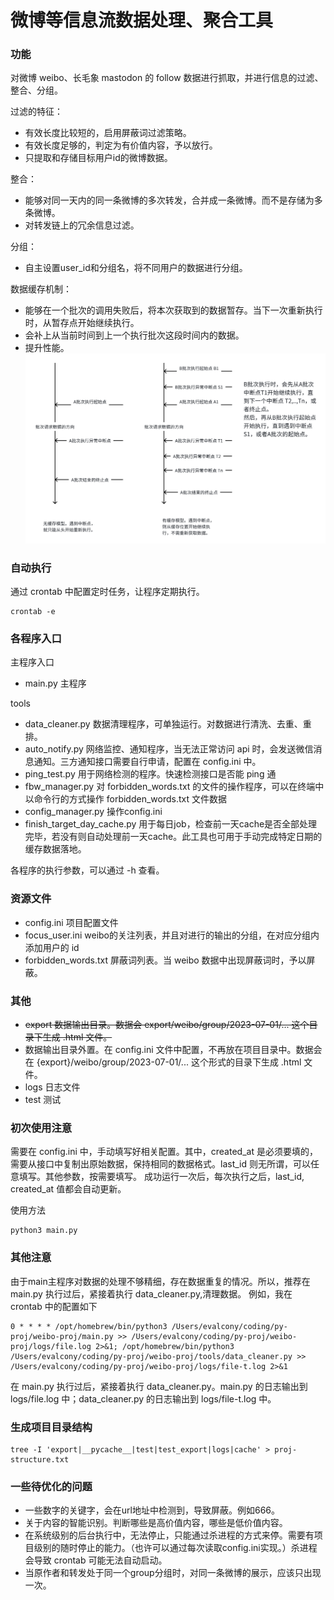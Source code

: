 # 微博等信息流数据处理、聚合工具

### 功能
对微博 weibo、长毛象 mastodon 的 follow 数据进行抓取，并进行信息的过滤、整合、分组。

过滤的特征：
- 有效长度比较短的，启用屏蔽词过滤策略。
- 有效长度足够的，判定为有价值内容，予以放行。
- 只提取和存储目标用户id的微博数据。

整合：
- 能够对同一天内的同一条微博的多次转发，合并成一条微博。而不是存储为多条微博。
- 对转发链上的冗余信息过滤。

分组：
- 自主设置user_id和分组名，将不同用户的数据进行分组。

数据缓存机制：
- 能够在一个批次的调用失败后，将本次获取到的数据暂存。当下一次重新执行时，从暂存点开始继续执行。
- 会补上从当前时间到上一个执行批次这段时间内的数据。
- 提升性能。
![无缓存和有缓存机制的对比图](docs/cache_1.png)

### 自动执行
通过 crontab 中配置定时任务，让程序定期执行。
```commandline
crontab -e
```

### 各程序入口
主程序入口
- main.py 主程序

tools
- data_cleaner.py 数据清理程序，可单独运行。对数据进行清洗、去重、重排。
- auto_notify.py 网络监控、通知程序，当无法正常访问 api 时，会发送微信消息通知。三方通知接口需要自行申请，配置在 config.ini 中。
- ping_test.py 用于网络检测的程序。快速检测接口是否能 ping 通
- fbw_manager.py 对 forbidden_words.txt 的文件的操作程序，可以在终端中以命令行的方式操作 forbidden_words.txt 文件数据
- config_manager.py 操作config.ini
- finish_target_day_cache.py 用于每日job，检查前一天cache是否全部处理完毕，若没有则自动处理前一天cache。此工具也可用于手动完成特定日期的缓存数据落地。

各程序的执行参数，可以通过 -h 查看。

### 资源文件
- config.ini 项目配置文件
- focus_user.ini weibo的关注列表，并且对进行的输出的分组，在对应分组内添加用户的 id
- forbidden_words.txt 屏蔽词列表。当 weibo 数据中出现屏蔽词时，予以屏蔽。

### 其他
- ~~export 数据输出目录。数据会 export/weibo/group/2023-07-01/... 这个目录下生成 .html 文件。~~
- 数据输出目录外置。在 config.ini 文件中配置，不再放在项目目录中。数据会在 {export}/weibo/group/2023-07-01/... 这个形式的目录下生成 .html 文件。
- logs 日志文件
- test 测试

### 初次使用注意
需要在 config.ini 中，手动填写好相关配置。其中，created_at 是必须要填的，需要从接口中复制出原始数据，保持相同的数据格式。last_id 则无所谓，可以任意填写。其他参数，按需要填写。
成功运行一次后，每次执行之后，last_id, created_at 值都会自动更新。

使用方法
```commandline
python3 main.py
```

### 其他注意
由于main主程序对数据的处理不够精细，存在数据重复的情况。所以，推荐在 main.py 执行过后，紧接着执行 data_cleaner.py,清理数据。
例如，我在 crontab 中的配置如下
```commandline
0 * * * * /opt/homebrew/bin/python3 /Users/evalcony/coding/py-proj/weibo-proj/main.py >> /Users/evalcony/coding/py-proj/weibo-proj/logs/file.log 2>&1; /opt/homebrew/bin/python3 /Users/evalcony/coding/py-proj/weibo-proj/tools/data_cleaner.py >> /Users/evalcony/coding/py-proj/weibo-proj/logs/file-t.log 2>&1
```
在 main.py 执行过后，紧接着执行 data_cleaner.py。main.py 的日志输出到 logs/file.log 中；data_cleaner.py 的日志输出到 logs/file-t.log 中。

### 生成项目目录结构

```
tree -I 'export|__pycache__|test|test_export|logs|cache' > proj-structure.txt
```

### 一些待优化的问题
- 一些数字的关键字，会在url地址中检测到，导致屏蔽。例如666。
- 关于内容的智能识别。判断哪些是高价值内容，哪些是低价值内容。
- 在系统级别的后台执行中，无法停止，只能通过杀进程的方式来停。需要有项目级别的随时停止的能力。（也许可以通过每次读取config.ini实现。）杀进程会导致 crontab 可能无法自动启动。
- 当原作者和转发处于同一个group分组时，对同一条微博的展示，应该只出现一次。